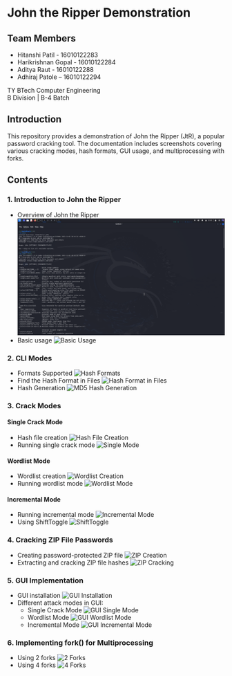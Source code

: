 # John the Ripper Demonstration

## Team Members
- Hitanshi Patil - 16010122283
- Harikrishnan Gopal - 16010122284
- Aditya Raut - 16010122288
- Adhiraj Patole – 16010122294

TY BTech Computer Engineering  
B Division | B-4 Batch

## Introduction
This repository provides a demonstration of John the Ripper (JtR), a popular password cracking tool. The documentation includes screenshots covering various cracking modes, hash formats, GUI usage, and multiprocessing with forks.

## Contents

### 1. Introduction to John the Ripper
- Overview of John the Ripper
  ![John the Ripper Introduction](_ScreenShots_IS_IA-1_TY-Comps_B_283_284_288_294/Images/1.johnTheRipper_introduction.png)
- Basic usage
  ![Basic Usage](Images/2.basic_usage%20of%20_JtR.png)

### 2. CLI Modes
- Formats Supported
  ![Hash Formats](Images/3.Hashformat_supported_by_JtR.png)
- Find the Hash Format in Files
  ![Hash Format in Files](Images/4.Find%20the%20Hash%20Format%20in%20files.png)
- Hash Generation
  ![MD5 Hash Generation](Images/5.md5_hash_generation_website.png)

### 3. Crack Modes
#### Single Crack Mode
- Hash file creation
  ![Hash File Creation](Images/single_mode/Hash%20file%20creation.png)
- Running single crack mode
  ![Single Mode](Images/single_mode/single_mode.png)

#### Wordlist Mode
- Wordlist creation
  ![Wordlist Creation](Images/wordlist/Wordlist%20Creation.png)
- Running wordlist mode
  ![Wordlist Mode](Images/wordlist/wordlist_mode.png)

#### Incremental Mode
- Running incremental mode
  ![Incremental Mode](Images/incremental/incremental_mode.png)
- Using ShiftToggle
  ![ShiftToggle](Images/incremental/ShiftToggle.png)

### 4. Cracking ZIP File Passwords
- Creating password-protected ZIP file
  ![ZIP Creation](Images/zip_file_password_cracking/Password%20protected%20ZIP%20file%20creation.png)
- Extracting and cracking ZIP file hashes
  ![ZIP Cracking](Images/zip_file_password_cracking/Password%20cracking%20on%20zip%20files.png)

### 5. GUI Implementation
- GUI installation
  ![GUI Installation](Images/GUI%20screenshots/installing_gui.png)
- Different attack modes in GUI:
  - Single Crack Mode
    ![GUI Single Mode](Images/GUI%20screenshots/single_mode.png)
  - Wordlist Mode
    ![GUI Wordlist Mode](Images/GUI%20screenshots/wordlist_mode.png)
  - Incremental Mode
    ![GUI Incremental Mode](Images/GUI%20screenshots/incremental_mode.png)

### 6. Implementing fork() for Multiprocessing
- Using 2 forks
  ![2 Forks](Images/FORK%20screenshots/2forks_view.png)
- Using 4 forks
  ![4 Forks](Images/FORK%20screenshots/4forks_view.png)
